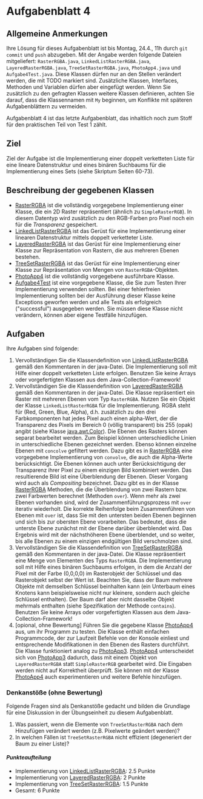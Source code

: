# Aufgabenblatt 4

## Allgemeine Anmerkungen

Ihre Lösung für dieses Aufgabenblatt ist bis Montag, 24.4., 11h durch `git commit` und `push` 
abzugeben. Mit der Angabe werden folgende Dateien mitgeliefert: `RasterRGBA.java`, 
`LinkedListRasterRGBA.java`, `LayeredRasterRGBA.java`, `TreeSetRasterRGBA.java`, `PhotoApp4.java` 
und `Aufgabe4Test.java`. 
Diese Klassen dürfen nur an den Stellen verändert werden, die mit TODO markiert sind. 
Zusätzliche Klassen, Interfaces, Methoden und Variablen dürfen aber eingefügt werden. Wenn Sie 
zusätzlich zu den gefragten Klassen weitere Klassen definieren, achten Sie darauf, dass die 
Klassennamen mit `My` beginnen, um Konflikte mit späteren Aufgabenblättern zu vermeiden.

Aufgabenblatt 4 ist das letzte Aufgabenblatt, das inhaltlich noch zum Stoff für den praktischen 
Teil von Test 1 zählt.

## Ziel

Ziel der Aufgabe ist die Implementierung einer doppelt verketteten Liste für eine lineare 
Datenstruktur und eines binären Suchbaums für die Implementierung eines Sets (siehe Skriptum Seiten 
60-73).

## Beschreibung der gegebenen Klassen
- [RasterRGBA](../src/RasterSRGB.java) ist die vollständig vorgegebene Implementierung einer 
  Klasse, die ein 2D Raster repräsentiert (ähnlich zu `SimpleRasterRGB`). In diesem Datentyp wird zusätzlich zu den RGB-Farben pro Pixel noch ein für die _Transparenz_ gespeichert.
- [LinkedListRasterRGBA](../src/RasterSRGBLinkedList.java) ist das Gerüst für eine 
  Implementierung einer linearen Datenstruktur mittels doppelt verketteter Liste.
- [LayeredRasterRGBA](../src/LayeredRasterSRGB.java) ist das Gerüst für eine
  Implementierung einer Klasse zur Repräsentation von Rastern, die aus mehreren Ebenen bestehen.
- [TreeSetRasterRGBA](../src/TreeRasterSRGBSet.java) ist das Gerüst für eine
  Implementierung einer Klasse zur Repräsentation von Mengen von `RasterRGBA`-Objekten.
- [PhotoApp4](../src/PhotoApp4.java) ist die vollständig vorgegebene ausführbare Klasse.
- [Aufgabe4Test](../src/Aufgabe4Test.java) ist eine vorgegebene Klasse, die Sie zum Testen Ihrer Implementierung verwenden sollten. Bei einer fehlerfreien Implementierung sollten bei der Ausführung dieser Klasse keine Exceptions geworfen werden und alle Tests als erfolgreich 
  ("successful") ausgegeben werden. Sie müssen diese Klasse nicht verändern, können aber eigene 
  Testfälle hinzufügen.

## Aufgaben

Ihre Aufgaben sind folgende:

1. Vervollständigen Sie die Klassendefinition von [LinkedListRasterRGBA](../src/RasterSRGBLinkedList.java)
   gemäß den Kommentaren in der java-Datei. Die Implementierung soll mit Hilfe einer 
   doppelt verketteten Liste erfolgen. Benutzen Sie keine Arrays oder vorgefertigten Klassen aus 
   dem Java-Collection-Framework!
2. Vervollständigen Sie die Klassendefinition von [LayeredRasterRGBA](../src/LayeredRasterSRGB.java) 
   gemäß den Kommentaren in der java-Datei. Die Klasse repräsentiert ein Raster mit mehreren 
   Ebenen vom Typ `RasterRGBA`. Nutzen Sie ein Objekt der Klasse `LinkedListRasterRGBA` für die 
   Implementierung. RGBA steht für (Red, Green, Blue, Alpha), d.h. zusätzlich zu den 
   drei Farbkomponenten hat jedes Pixel auch einen alpha-Wert, der die Transparenz des Pixels 
   im Bereich 0 (völlig transparent) bis 255 (opak) angibt 
   (siehe Klasse [java.awt.Color](https://docs.oracle.com/javase/7/docs/api/java/awt/Color.html)).
   Die Ebenen des Rasters können separat bearbeitet werden. Zum Beispiel können unterschiedliche 
   Linien in unterschiedliche Ebenen gezeichnet werden. Ebenso können einzelne Ebenen mit 
   `concolve` gefiltert werden. Dazu gibt es in [RasterRGBA](../src/RasterSRGB.java) eine 
   vorgegebene Implementierung von `convolve`, die auch die Alpha-Werte berücksichtigt.
   Die Ebenen können auch unter Berücksichtigung der Transparenz ihrer Pixel zu einem einzigen Bild 
   kombiniert werden. Das resultierende Bild ist eine Überblendung der Ebenen. Dieser Vorgang wird 
   auch als _Compositing_ bezeichnet. Dazu gibt es in der Klasse [RasterRGBA](../src/RasterSRGB.java) 
   Methoden, die die Überblendung von zwei Rastern bzw. zwei Farbwerten berechnet (Methoden `over`). 
   Wenn mehr als zwei Ebenen vorhanden sind, wird der Zusammenführungsprozess mit `over` 
   iterativ wiederholt. Die korrekte Reihenfolge beim Zusammenführen von Ebenen mit `over` ist, dass
   Sie mit den untersten beiden Ebenen beginnen und sich bis zur obersten Ebene vorarbeiten.
   Das bedeutet, dass die unterste Ebene zunächst mit der Ebene darüber überblendet wird. 
   Das Ergebnis wird mit der nächsthöheren Ebene überblendet, und so weiter, bis alle Ebenen 
   zu einem einzigen endgültigen Bild verschmolzen sind.
3. Vervollständigen Sie die Klassendefinition von [TreeSetRasterRGBA](../src/TreeRasterSRGBSet.java) 
   gemäß den Kommentaren in der java-Datei. Die Klasse repräsentiert eine Menge von Elementen 
   des Typs `RasterRGBA`. Die Implementierung soll mit Hilfe eines binären Suchbaums erfolgen, 
   in dem die Anzahl der Pixel mit der Farbe (0,0,0,0) im Rasterobjekt der Schlüssel und das 
   Rasterobjekt selbst der Wert ist. Beachten Sie, dass der Baum mehrere Objekte mit demselben 
   Schlüssel beinhalten kann (ein Unterbaum eines Knotens kann beispielsweise nicht nur 
   kleinere, sondern auch gleiche Schlüssel enthalten). Der Baum darf aber nicht dasselbe Objekt 
   mehrmals enthalten (siehe Spezifikation der Methode `contains`). Benutzen Sie keine Arrays 
   oder vorgefertigten Klassen aus dem Java-Collection-Framework!
4. [opional, ohne Bewertung] Führen Sie die gegebene Klasse [PhotoApp4](../src/PhotoApp4.java) aus,
   um ihr Programm zu testen. Die Klasse enthält einfachen Programmcode, der zur Laufzeit Befehle von der 
   Konsole einliest und entsprechende Modifikationen in den Ebenen des Rasters durchführt. Die 
   Klasse funktioniert analog zu [PhotoApp3](../src/PhotoApp3.java). [PhotoApp4](../src/PhotoApp4.java) 
   unterscheidet sich von [PhotoApp3](../src/PhotoApp3.java) dadurch, dass 
   mit einem Objekt von `LayeredRasterRGBA` statt `SimpleRasterRGB` gearbeitet wird. Die 
   Eingaben werden nicht auf Korrektheit überprüft. Sie können mit der Klasse
   [PhotoApp4](../src/PhotoApp4.java) auch experimentieren und weitere Befehle hinzufügen.

### Denkanstöße (ohne Bewertung)
Folgende Fragen sind als Denkanstöße gedacht und bilden die Grundlage für eine Diskussion in der 
Übungseinheit zu diesem Aufgabenblatt.

1. Was passiert, wenn die Elemente von `TreeSetRasterRGBA` nach dem Hinzufügen verändert werden 
   (z.B. Pixelwerte geändert werden)?
2. In welchen Fällen ist `TreeSetRasterRGBA` nicht effizient (degeneriert der Baum zu einer Liste)? 

#### _Punkteaufteilung_

- Implementierung von [LinkedListRasterRGBA](../src/RasterSRGBLinkedList.java): 2.5 Punkte
- Implementierung von [LayeredRasterRGBA](../src/LayeredRasterSRGB.java): 2 Punkte
- Implementierung von [TreeSetRasterRGBA](../src/TreeRasterSRGBSet.java): 1.5 Punkte
- Gesamt: 6 Punkte

